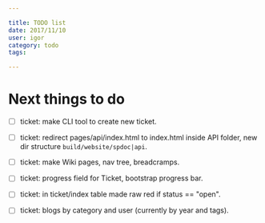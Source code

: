 ```yaml
---

title: TODO list
date: 2017/11/10
user: igor
category: todo
tags:

---
```


# Next things to do

- [ ] ticket: make CLI tool to create new ticket.
- [ ] ticket: redirect pages/api/index.html to index.html inside API folder,
      new dir structure `build/website/spdoc|api`.
- [ ] ticket: make Wiki pages, nav tree, breadcramps.
- [ ] ticket: progress field for Ticket, bootstrap progress bar.
- [ ] ticket: in ticket/index table made raw red if status == "open".
- [ ] ticket: blogs by category and user (currently by year and tags).

